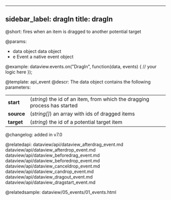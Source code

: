 
---
sidebar_label: dragIn
title: dragIn
---          

@short:
fires when an item is dragged to another potential target

@params:
- data		object		data object
- e		    Event		a native event object


@example:
dataview.events.on("DragIn", function(data, events) {
    // your logic here
});


@template: api_event
@descr:
The data object contains the following parameters:

<table class="webixdoc_links">
	<tbody>
        <tr>
			<td class="webixdoc_links0"><b>start</b></td>
			<td>(<i>string</i>) the id of an item, from which the dragging process has started</td>
		</tr>
        <tr>
			<td class="webixdoc_links0"><b>source</b></td>
			<td>(<i>string[]</i>) an array with ids of dragged items</td>
		</tr>
        <tr>
			<td class="webixdoc_links0"><b>target</b></td>
			<td>(<i>string</i>) the id of a potential target item</td>
		</tr>
    </tbody>
</table>


@changelog: added in v7.0

@relatedapi:
dataview/api/dataview_afterdrag_event.md
dataview/api/dataview_afterdrop_event.md
dataview/api/dataview_beforedrag_event.md
dataview/api/dataview_beforedrop_event.md
dataview/api/dataview_canceldrop_event.md
dataview/api/dataview_candrop_event.md
dataview/api/dataview_dragout_event.md
dataview/api/dataview_dragstart_event.md

@relatedsample: dataview/05_events/01_events.html